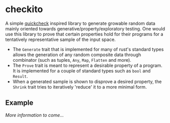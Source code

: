 # checkito

A simple [quickcheck](https://hackage.haskell.org/package/QuickCheck) inspired library to generate growable random data mainly oriented towards generative/property/exploratory testing. One would use this library to prove that certain properties hold for their programs for a tentatively representative sample of the input space.

-   The `Generate` trait that is implemented for many of rust's standard types allows the generation of any random composite data through combinator (such as tuples, `Any`, `Map`, `Flatten` and more).
-   The `Prove` trait is meant to represent a desirable property of a program. It is implemented for a couple of standard types such as `bool` and `Result`.
-   When a generated sample is shown to disprove a desired property, the `Shrink` trait tries to iteratively 'reduce' it to a more minimal form.

## Example

_More information to come..._

